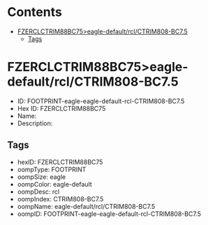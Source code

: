 



Contents
========

* [FZERCLCTRIM88BC75>eagle-default/rcl/CTRIM808-BC7.5](#fzerclctrim88bc75eagle-defaultrclctrim808-bc75)
	* [Tags](#tags)

# FZERCLCTRIM88BC75>eagle-default/rcl/CTRIM808-BC7.5

- ID: FOOTPRINT-eagle-eagle-default-rcl-CTRIM808-BC7.5
- Hex ID: FZERCLCTRIM88BC75
- Name: 
- Description: 

## Tags

- hexID: FZERCLCTRIM88BC75
- oompType: FOOTPRINT
- oompSize: eagle
- oompColor: eagle-default
- oompDesc: rcl
- oompIndex: CTRIM808-BC7.5
- oompName: eagle-default/rcl/CTRIM808-BC7.5
- oompID: FOOTPRINT-eagle-eagle-default-rcl-CTRIM808-BC7.5

